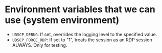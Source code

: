 # Environment variables that we can use (system environment)

- `UDSCP_DEBUG`: If set, overrides the logging level to the specified value.
- `UDSCP_FORCE_RDP`: If set to "1", treats the session as an RDP session ALWAYS. Only for testing.